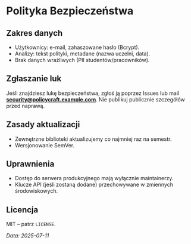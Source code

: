 # Polityka Bezpieczeństwa

## Zakres danych
* Użytkownicy: e-mail, zahaszowane hasło (Bcrypt).
* Analizy: tekst polityki, metadane (nazwa uczelni, data).
* Brak danych wrażliwych (PII studentów/pracowników).

## Zgłaszanie luk
Jeśli znajdziesz lukę bezpieczeństwa, zgłoś ją poprzez Issues lub mail **security@policycraft.example.com**. Nie publikuj publicznie szczegółów przed naprawą.

## Zasady aktualizacji
* Zewnętrzne biblioteki aktualizujemy co najmniej raz na semestr.
* Wersjonowanie SemVer.

## Uprawnienia
* Dostęp do serwera produkcyjnego mają wyłącznie maintainerzy.
* Klucze API (jeśli zostaną dodane) przechowywane w zmiennych środowiskowych.

## Licencja
MIT – patrz `LICENSE`.

_Data: 2025-07-11_
